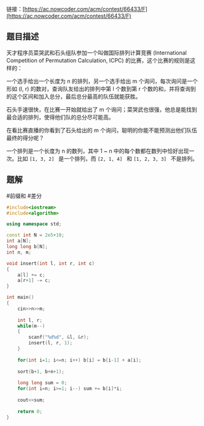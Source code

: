 
链接：[https://ac.nowcoder.com/acm/contest/66433/F](https://ac.nowcoder.com/acm/contest/66433/F)
## 题目描述

天才程序员菜哭武和石头组队参加一个叫做国际排列计算竞赛 (International Competition of Permutation Calculation, ICPC) 的比赛，这个比赛的规则是这样的： 

一个选手给出一个长度为 n 的排列，另一个选手给出 m 个询问，每次询问是一个形如 (l, r) 的数对，查询队友给出的排列中第 l 个数到第 r 个数的和，并将查询到的这个区间和加入总分，最后总分最高的队伍就能获胜。

石头手速很快，在比赛一开始就给出了 m 个询问；菜哭武也很强，他总是能找到最合适的排列，使得他们队的总分尽可能高。

在看比赛直播的你看到了石头给出的 m 个询问，聪明的你能不能预测出他们队伍最终的得分呢？

一个排列是一个长度为 n 的数列，其中 1 ~ n 中的每个数都在数列中恰好出现一次。比如 `[1, 3, 2] ` 是一个排列，而 `[2, 1, 4] ` 和 ` [1, 2, 3, 3]  ` 不是排列。

## 题解

#前缀和 #差分 

```cpp
#include<iostream>
#include<algorithm>

using namespace std;

const int N = 2e5+10;
int a[N];
long long b[N];
int n, m;

void insert(int l, int r, int c)
{
    a[l] += c;
    a[r+1] -= c;
}

int main()
{
    cin>>n>>m;
    
    int l, r;
    while(m--)
    {
        scanf("%d%d", &l, &r);
        insert(l, r, 1);
    }
    
    for(int i=1; i<=n; i++) b[i] = b[i-1] + a[i];
    
    sort(b+1, b+n+1);
    
    long long sum = 0;
    for(int i=n; i>=1; i--) sum += b[i]*i;
    
    cout<<sum;
    
    return 0;
}
```
